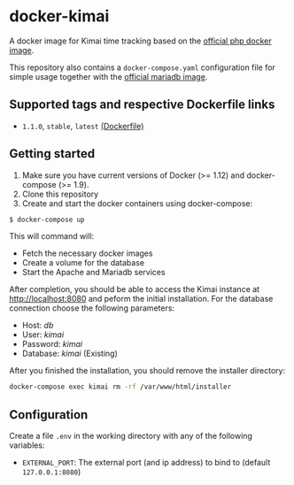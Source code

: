 # docker-kimai

A docker image for Kimai time tracking based on the [official php docker image](https://hub.docker.com/_/php/).

This repository also contains a `docker-compose.yaml` configuration file for simple usage together with the [official mariadb image](https://hub.docker.com/_/mariadb/).

## Supported tags and respective Dockerfile links

* `1.1.0`, `stable`, `latest` [(Dockerfile)](https://github.com/fkoester/docker-kimai/blob/master/Dockerfile)

## Getting started

1. Make sure you have current versions of Docker (>= 1.12) and docker-compose (>= 1.9).
2. Clone this repository
3. Create and start the docker containers using docker-compose:

  ```bash
  $ docker-compose up
  ```
  This will command will:
  * Fetch the necessary docker images
  * Create a volume for the database
  * Start the Apache and Mariadb services

After completion, you should be able to access the Kimai instance at [http://localhost:8080](http://localhost:8080) and peform the initial installation. For the database connection choose the following parameters:

* Host: *db*
* User: *kimai*
* Password: *kimai*
* Database: *kimai* (Existing)

After you finished the installation, you should remove the installer directory:

```bash
docker-compose exec kimai rm -rf /var/www/html/installer
```

## Configuration

Create a file `.env` in the working directory with any of the following variables:

* `EXTERNAL_PORT`: The external port (and ip address) to bind to (default `127.0.0.1:8080`)

